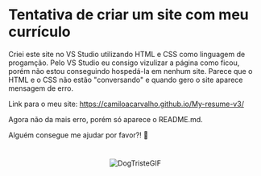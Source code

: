 # Tentativa de criar um site com meu currículo

Criei este site no VS Studio utilizando HTML e CSS como linguagem de progamção.
Pelo VS Studio eu consigo vizulizar a página como ficou, porém não estou conseguindo hospedá-la em nenhum site.
Parece que o HTML e o CSS não estão "conversando" e quando gero o site aparece mensagem de erro.

Link para o meu site: https://camiloacarvalho.github.io/My-resume-v3/

Agora não da mais erro, porém só aparece o README.md.

Alguém consegue me ajudar por favor?! 🥺

#

<div align="center">

![DogTristeGIF](https://user-images.githubusercontent.com/111397870/191525465-aa7611ab-9b4c-4d7c-8010-9eecd65a5611.gif)
